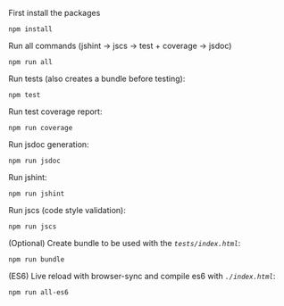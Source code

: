 First install the packages

    npm install

Run all commands (jshint -> jscs -> test + coverage -> jsdoc)

    npm run all

Run tests (also creates a bundle before testing):

    npm test

Run test coverage report:

    npm run coverage

Run jsdoc generation:

    npm run jsdoc

Run jshint:

    npm run jshint

Run jscs (code style validation):

    npm run jscs
    
(Optional) Create bundle to be used with the *`tests/index.html`*:

    npm run bundle

(ES6) Live reload with browser-sync and compile es6 with *`./index.html`*:

    npm run all-es6


